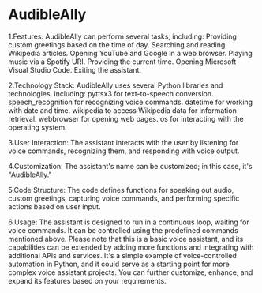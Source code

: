 # AudibleAlly
1.Features:
AudibleAlly can perform several tasks, including:
Providing custom greetings based on the time of day.
Searching and reading Wikipedia articles.
Opening YouTube and Google in a web browser.
Playing music via a Spotify URI.
Providing the current time.
Opening Microsoft Visual Studio Code.
Exiting the assistant.

2.Technology Stack:
AudibleAlly uses several Python libraries and technologies, including:
pyttsx3 for text-to-speech conversion.
speech_recognition for recognizing voice commands.
datetime for working with date and time.
wikipedia to access Wikipedia data for information retrieval.
webbrowser for opening web pages.
os for interacting with the operating system.

3.User Interaction:
The assistant interacts with the user by listening for voice commands, recognizing them, and responding with voice output.

4.Customization:
The assistant's name can be customized; in this case, it's "AudibleAlly."

5.Code Structure:
The code defines functions for speaking out audio, custom greetings, capturing voice commands, and performing specific actions based on user input.

6.Usage:
The assistant is designed to run in a continuous loop, waiting for voice commands. It can be controlled using the predefined commands mentioned above.
Please note that this is a basic voice assistant, and its capabilities can be extended by adding more functions and integrating with additional APIs and services. It's a simple example of voice-controlled automation in Python, and it could serve as a starting point for more complex voice assistant projects. You can further customize, enhance, and expand its features based on your requirements.
